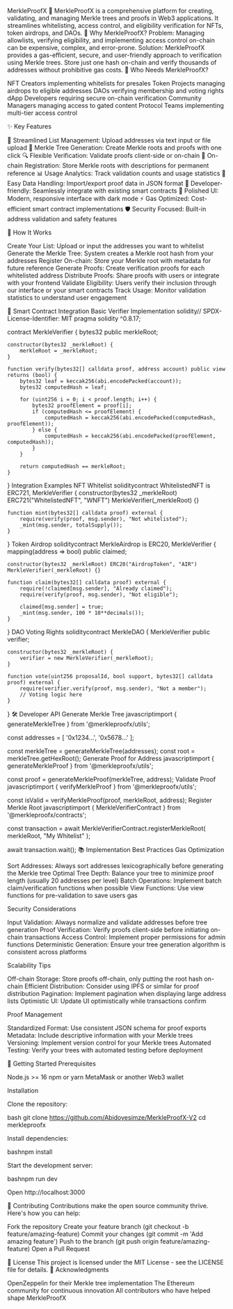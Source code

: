 MerkleProofX 🌳
MerkleProofX is a comprehensive platform for creating, validating, and managing Merkle trees and proofs in Web3 applications. It streamlines whitelisting, access control, and eligibility verification for NFTs, token airdrops, and DAOs.
🎯 Why MerkleProofX?
Problem: Managing allowlists, verifying eligibility, and implementing access control on-chain can be expensive, complex, and error-prone.
Solution: MerkleProofX provides a gas-efficient, secure, and user-friendly approach to verification using Merkle trees. Store just one hash on-chain and verify thousands of addresses without prohibitive gas costs.
🤔 Who Needs MerkleProofX?

NFT Creators implementing whitelists for presales
Token Projects managing airdrops to eligible addresses
DAOs verifying membership and voting rights
dApp Developers requiring secure on-chain verification
Community Managers managing access to gated content
Protocol Teams implementing multi-tier access control

✨ Key Features

📝 Streamlined List Management: Upload addresses via text input or file upload
🌲 Merkle Tree Generation: Create Merkle roots and proofs with one click
🔍 Flexible Verification: Validate proofs client-side or on-chain
🔐 On-chain Registration: Store Merkle roots with descriptions for permanent reference
📊 Usage Analytics: Track validation counts and usage statistics
📁 Easy Data Handling: Import/export proof data in JSON format
🔄 Developer-friendly: Seamlessly integrate with existing smart contracts
🎨 Polished UI: Modern, responsive interface with dark mode
⚡ Gas Optimized: Cost-efficient smart contract implementations
🛡️ Security Focused: Built-in address validation and safety features

🔧 How It Works

Create Your List: Upload or input the addresses you want to whitelist
Generate the Merkle Tree: System creates a Merkle root hash from your addresses
Register On-chain: Store your Merkle root with metadata for future reference
Generate Proofs: Create verification proofs for each whitelisted address
Distribute Proofs: Share proofs with users or integrate with your frontend
Validate Eligibility: Users verify their inclusion through our interface or your smart contracts
Track Usage: Monitor validation statistics to understand user engagement

🔗 Smart Contract Integration
Basic Verifier Implementation
solidity// SPDX-License-Identifier: MIT
pragma solidity ^0.8.17;

contract MerkleVerifier {
    bytes32 public merkleRoot;

    constructor(bytes32 _merkleRoot) {
        merkleRoot = _merkleRoot;
    }

    function verify(bytes32[] calldata proof, address account) public view returns (bool) {
        bytes32 leaf = keccak256(abi.encodePacked(account));
        bytes32 computedHash = leaf;

        for (uint256 i = 0; i < proof.length; i++) {
            bytes32 proofElement = proof[i];
            if (computedHash <= proofElement) {
                computedHash = keccak256(abi.encodePacked(computedHash, proofElement));
            } else {
                computedHash = keccak256(abi.encodePacked(proofElement, computedHash));
            }
        }

        return computedHash == merkleRoot;
    }
}
Integration Examples
NFT Whitelist
soliditycontract WhitelistedNFT is ERC721, MerkleVerifier {
    constructor(bytes32 _merkleRoot) ERC721("WhitelistedNFT", "WNFT") MerkleVerifier(_merkleRoot) {}

    function mint(bytes32[] calldata proof) external {
        require(verify(proof, msg.sender), "Not whitelisted");
        _mint(msg.sender, totalSupply());
    }
}
Token Airdrop
soliditycontract MerkleAirdrop is ERC20, MerkleVerifier {
    mapping(address => bool) public claimed;

    constructor(bytes32 _merkleRoot) ERC20("AirdropToken", "AIR") MerkleVerifier(_merkleRoot) {}

    function claim(bytes32[] calldata proof) external {
        require(!claimed[msg.sender], "Already claimed");
        require(verify(proof, msg.sender), "Not eligible");
        
        claimed[msg.sender] = true;
        _mint(msg.sender, 100 * 10**decimals());
    }
}
DAO Voting Rights
soliditycontract MerkleDAO {
    MerkleVerifier public verifier;
    
    constructor(bytes32 _merkleRoot) {
        verifier = new MerkleVerifier(_merkleRoot);
    }

    function vote(uint256 proposalId, bool support, bytes32[] calldata proof) external {
        require(verifier.verify(proof, msg.sender), "Not a member");
        // Voting logic here
    }
}
🛠️ Developer API
Generate Merkle Tree
javascriptimport { generateMerkleTree } from '@merkleproofx/utils';

const addresses = [
  '0x1234...', 
  '0x5678...'
];

const merkleTree = generateMerkleTree(addresses);
const root = merkleTree.getHexRoot();
Generate Proof for Address
javascriptimport { generateMerkleProof } from '@merkleproofx/utils';

const proof = generateMerkleProof(merkleTree, address);
Validate Proof
javascriptimport { verifyMerkleProof } from '@merkleproofx/utils';

const isValid = verifyMerkleProof(proof, merkleRoot, address);
Register Merkle Root
javascriptimport { MerkleVerifierContract } from '@merkleproofx/contracts';

const transaction = await MerkleVerifierContract.registerMerkleRoot(
  merkleRoot,
  "My Whitelist"
);

await transaction.wait();
📚 Implementation Best Practices
Gas Optimization

Sort Addresses: Always sort addresses lexicographically before generating the Merkle tree
Optimal Tree Depth: Balance your tree to minimize proof length (usually 20 addresses per level)
Batch Operations: Implement batch claim/verification functions when possible
View Functions: Use view functions for pre-validation to save users gas

Security Considerations

Input Validation: Always normalize and validate addresses before tree generation
Proof Verification: Verify proofs client-side before initiating on-chain transactions
Access Control: Implement proper permissions for admin functions
Deterministic Generation: Ensure your tree generation algorithm is consistent across platforms

Scalability Tips

Off-chain Storage: Store proofs off-chain, only putting the root hash on-chain
Efficient Distribution: Consider using IPFS or similar for proof distribution
Pagination: Implement pagination when displaying large address lists
Optimistic UI: Update UI optimistically while transactions confirm

Proof Management

Standardized Format: Use consistent JSON schema for proof exports
Metadata: Include descriptive information with your Merkle trees
Versioning: Implement version control for your Merkle trees
Automated Testing: Verify your trees with automated testing before deployment

🚀 Getting Started
Prerequisites

Node.js >= 16
npm or yarn
MetaMask or another Web3 wallet

Installation

Clone the repository:

bash git clone https://github.com/Abidoyesimze/MerkleProofX-V2
cd merkleproofx

Install dependencies:

bashnpm install

Start the development server:

bashnpm run dev

Open http://localhost:3000

🤝 Contributing
Contributions make the open source community thrive. Here's how you can help:

Fork the repository
Create your feature branch (git checkout -b feature/amazing-feature)
Commit your changes (git commit -m 'Add amazing feature')
Push to the branch (git push origin feature/amazing-feature)
Open a Pull Request

📄 License
This project is licensed under the MIT License - see the LICENSE file for details.
🙏 Acknowledgments

OpenZeppelin for their Merkle tree implementation
The Ethereum community for continuous innovation
All contributors who have helped shape MerkleProofX
